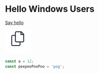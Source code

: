 # Hello Windows Users

[Say hello](command:getting-started-sample.sayHello)

![Small Image](./small-image.png)

```ts
const a = 12;
const peepeePooPoo = 'pog';
```